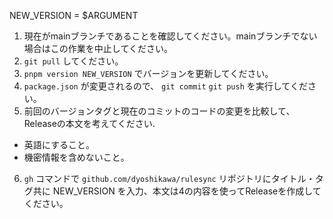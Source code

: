 NEW_VERSION = $ARGUMENT


1. 現在がmainブランチであることを確認してください。mainブランチでない場合はこの作業を中止してください。
2. `git pull` してください。
3. `pnpm version NEW_VERSION` でバージョンを更新してください。
4. `package.json` が変更されるので、 `git commit` `git push` を実行してください。
5. 前回のバージョンタグと現在のコミットのコードの変更を比較して、Releaseの本文を考えてください.
  - 英語にすること。
  - 機密情報を含めないこと。
6. `gh` コマンドで `github.com/dyoshikawa/rulesync` リポジトリにタイトル・タグ共に NEW_VERSION を入力、本文は4の内容を使ってReleaseを作成してください。
